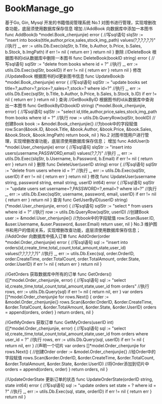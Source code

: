 # BookManage_go
基于Go, Gin, Mysql 开发的书籍借阅管理系统
No.1
对图书进行管理，实现增删改查功能，底层须使用数据库保存信息
增加
//AddBook 向数据库中添加一本图书
func AddBook(b *model.Book_chenjunjie) error {
	//写sql语句
	slqStr := "insert into books(title,author,price,sales,stock,img_path) values(?,?,?,?,?,?)"
	//执行
	_, err := utils.Db.Exec(slqStr, b.Title, b.Author, b.Price, b.Sales, b.Stock, b.ImgPath)
	if err != nil {
		return err
	}
	return nil
}
删除
//DeleteBook 根据图书的id从数据库中删除一本图书
func DeleteBook(bookID string) error {
	//写sql语句
	sqlStr := "delete from books where id = ?"
	//执行
	_, err := utils.Db.Exec(sqlStr, bookID)
	if err != nil {
		return err
	}
	return nil
}
修改
//UpdateBook 根据图书的id更新图书信息
func UpdateBook(b *model.Book_chenjunjie) error {
	//写sql语句
	sqlStr := "update books set title=?,author=?,price=?,sales=?,stock=? where id=?"
	//执行
	_, err := utils.Db.Exec(sqlStr, b.Title, b.Author, b.Price, b.Sales, b.Stock, b.ID)
	if err != nil {
		return err
	}
	return nil
}
查询
//GetBookByID 根据图书的id从数据库中查询出一本图书
func GetBookByID(bookID string) (*model.Book_chenjunjie, error) {
	//写sql语句
	sqlStr := "select id,title,author,price,sales,stock,img_path from books where id = ?"
	//执行
	row := utils.Db.QueryRow(sqlStr, bookID)
	//创建Book
	book := &model.Book_chenjunjie{}
	//为book中的字段赋值
	row.Scan(&book.ID, &book.Title, &book.Author, &book.Price, &book.Sales, &book.Stock, &book.ImgPath)
	return book, nil
}
No.2
对图书馆用户进行管理，实现增删改查功能，底层须使用数据库保存信息；
增加
func AddUser(b *model.User_chenjunjie) error {
	//写sql语句
	slqStr := "insert into users(username,PASSWORD,email) values(?,?,?)"
	//执行
	_, err := utils.Db.Exec(slqStr, b.Username, b.Password, b.Email)
	if err != nil {
		return err
	}
	return nil
}
删除
func DeleteUser(userID string) error {
	//写sql语句
	sqlStr := "delete from users where id = ?"
	//执行
	_, err := utils.Db.Exec(sqlStr, userID)
	if err != nil {
		return err
	}
	return nil
}
修改
func UpdateUser(username string, password string, email string, userID int64) error {
	//写sql语句
	sqlStr := "update users set username=?,PASSWORD=?,email=? where id=?"
	//执行
	_, err := utils.Db.Exec(sqlStr, username, password, email, userID)
	if err != nil {
		return err
	}
	return nil
}
查询
func GetUserByID(userID string) (*model.User_chenjunjie, error) {
	//写sql语句
	sqlStr := "select * from users where id = ?"
	//执行
	row := utils.Db.QueryRow(sqlStr, userID)
	//创建Book
	user := &model.User_chenjunjie{}
	//为book中的字段赋值
	row.Scan(&user.ID, &user.Username, &user.Password, &user.Email)
	return user, nil
}
No.3
维护图书和用户的借阅关系，实现增删改查功能，底层须使用数据库保存信息；
//AddOrder 向数据库中插入订单
func AddOrder(order *model.Order_chenjunjie) error {
	//写sql语句
	sql := "insert into orders(id,create_time,total_count,total_amount,state,user_id) values(?,?,?,?,?,?)"
	//执行
	_, err := utils.Db.Exec(sql, order.OrderID, order.CreateTime, order.TotalCount, order.TotalAmount, order.State, order.UserID)
	if err != nil {
		return err
	}
	return nil
}

//GetOrders 获取数据库中所有的订单
func GetOrders() ([]*model.Order_chenjunjie, error) {
	//写sql语句
	sql := "select id,create_time,total_count,total_amount,state,user_id from orders"
	//执行
	rows, err := utils.Db.Query(sql)
	if err != nil {
		return nil, err
	}
	var orders []*model.Order_chenjunjie
	for rows.Next() {
		order := &model.Order_chenjunjie{}
		rows.Scan(&order.OrderID, &order.CreateTime, &order.TotalCount, &order.TotalAmount, &order.State, &order.UserID)
		orders = append(orders, order)
	}
	return orders, nil
}

//GetMyOrders 获取订单
func GetMyOrders(userID int) ([]*model.Order_chenjunjie, error) {
	//写sql语句
	sql := "select id,create_time,total_count,total_amount,state,user_id from orders where user_id = ?"
	//执行
	rows, err := utils.Db.Query(sql, userID)
	if err != nil {
		return nil, err
	}
	//声明一个切片
	var orders []*model.Order_chenjunjie
	for rows.Next() {
		//创建Order
		order := &model.Order_chenjunjie{}
		//给Order中的字段赋值
		rows.Scan(&order.OrderID, &order.CreateTime, &order.TotalCount, &order.TotalAmount, &order.State, &order.UserID)
		//将Order添加到切片中
		orders = append(orders, order)
	}
	return orders, nil
}

//UpdateOrderState 更新订单的状态
func UpdateOrderState(orderID string, state int64) error {
	//写sql语句
	sql := "update orders set state = ? where id = ?"
	//执行
	_, err := utils.Db.Exec(sql, state, orderID)
	if err != nil {
		return err
	}
	return nil
}
